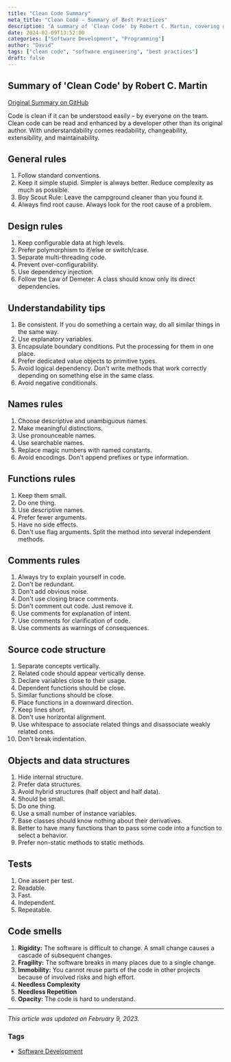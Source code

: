 ```yaml
---
title: "Clean Code Summary"
meta_title: "Clean Code - Summary of Best Practices"
description: "A summary of 'Clean Code' by Robert C. Martin, covering general rules, design principles, naming conventions, and best practices for writing maintainable code."
date: 2024-02-09T13:52:00
categories: ["Software Development", "Programming"]
author: "David"
tags: ["clean code", "software engineering", "best practices"]
draft: false
---
```


## Summary of 'Clean Code' by Robert C. Martin

[Original Summary on GitHub](https://gist.github.com/wojteklu/73c6914cc446146b8b533c0988cf8d29)

Code is clean if it can be understood easily – by everyone on the team. Clean code can be read and enhanced by a developer other than its original author. With understandability comes readability, changeability, extensibility, and maintainability.

## General rules

1. Follow standard conventions.
2. Keep it simple stupid. Simpler is always better. Reduce complexity as much as possible.
3. Boy Scout Rule: Leave the campground cleaner than you found it.
4. Always find root cause. Always look for the root cause of a problem.

## Design rules

1. Keep configurable data at high levels.
2. Prefer polymorphism to if/else or switch/case.
3. Separate multi-threading code.
4. Prevent over-configurability.
5. Use dependency injection.
6. Follow the Law of Demeter: A class should know only its direct dependencies.

## Understandability tips

1. Be consistent. If you do something a certain way, do all similar things in the same way.
2. Use explanatory variables.
3. Encapsulate boundary conditions. Put the processing for them in one place.
4. Prefer dedicated value objects to primitive types.
5. Avoid logical dependency. Don't write methods that work correctly depending on something else in the same class.
6. Avoid negative conditionals.

## Names rules

1. Choose descriptive and unambiguous names.
2. Make meaningful distinctions.
3. Use pronounceable names.
4. Use searchable names.
5. Replace magic numbers with named constants.
6. Avoid encodings. Don't append prefixes or type information.

## Functions rules

1. Keep them small.
2. Do one thing.
3. Use descriptive names.
4. Prefer fewer arguments.
5. Have no side effects.
6. Don't use flag arguments. Split the method into several independent methods.

## Comments rules

1. Always try to explain yourself in code.
2. Don't be redundant.
3. Don't add obvious noise.
4. Don't use closing brace comments.
5. Don't comment out code. Just remove it.
6. Use comments for explanation of intent.
7. Use comments for clarification of code.
8. Use comments as warnings of consequences.

## Source code structure

1. Separate concepts vertically.
2. Related code should appear vertically dense.
3. Declare variables close to their usage.
4. Dependent functions should be close.
5. Similar functions should be close.
6. Place functions in a downward direction.
7. Keep lines short.
8. Don't use horizontal alignment.
9. Use whitespace to associate related things and disassociate weakly related ones.
10. Don't break indentation.

## Objects and data structures

1. Hide internal structure.
2. Prefer data structures.
3. Avoid hybrid structures (half object and half data).
4. Should be small.
5. Do one thing.
6. Use a small number of instance variables.
7. Base classes should know nothing about their derivatives.
8. Better to have many functions than to pass some code into a function to select a behavior.
9. Prefer non-static methods to static methods.

## Tests

1. One assert per test.
2. Readable.
3. Fast.
4. Independent.
5. Repeatable.

## Code smells

1. **Rigidity:** The software is difficult to change. A small change causes a cascade of subsequent changes.
2. **Fragility:** The software breaks in many places due to a single change.
3. **Immobility:** You cannot reuse parts of the code in other projects because of involved risks and high effort.
4. **Needless Complexity**
5. **Needless Repetition**
6. **Opacity:** The code is hard to understand.

---

*This article was updated on February 9, 2023.*

### Tags

- [Software Development](https://www.finecloud.ch/tags/softwareentwicklung/)


